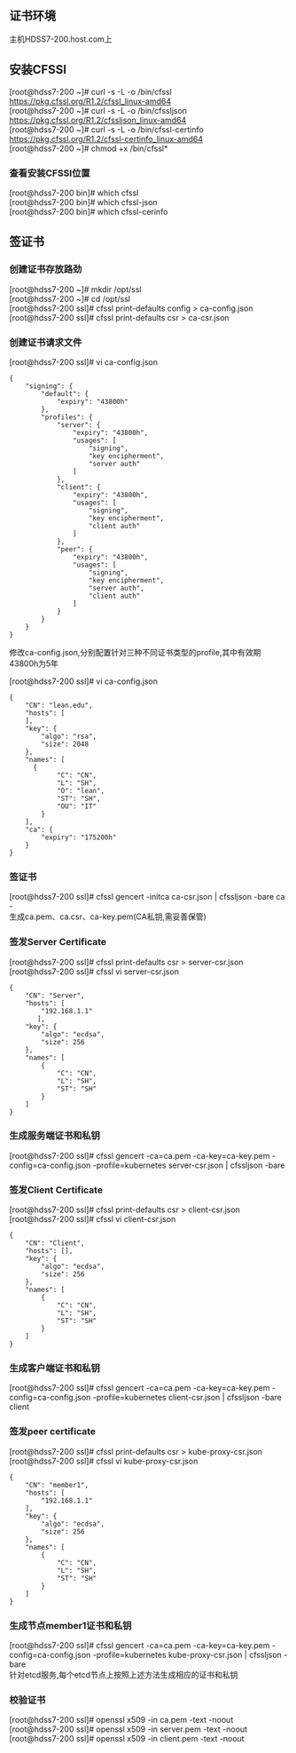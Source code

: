 ## 证书环境
主机HDSS7-200.host.com上

## 安装CFSSl
[root@hdss7-200 ~]# curl -s -L -o /bin/cfssl https://pkg.cfssl.org/R1.2/cfssl_linux-amd64  
[root@hdss7-200 ~]# curl -s -L -o /bin/cfssljson https://pkg.cfssl.org/R1.2/cfssljson_linux-amd64  
[root@hdss7-200 ~]# curl -s -L -o /bin/cfssl-certinfo https://pkg.cfssl.org/R1.2/cfssl-certinfo_linux-amd64  
[root@hdss7-200 ~]# chmod +x /bin/cfssl* 

### 查看安装CFSSl位置
[root@hdss7-200 bin]# which cfssl   
[root@hdss7-200 bin]# which cfssl-json  
[root@hdss7-200 bin]# which cfssl-cerinfo  

## 签证书
### 创建证书存放路劲
[root@hdss7-200 ~]# mkdir /opt/ssl  
[root@hdss7-200 ~]# cd /opt/ssl  
[root@hdss7-200 ssl]# cfssl print-defaults config > ca-config.json  
[root@hdss7-200 ssl]# cfssl print-defaults csr > ca-csr.json   

### 创建证书请求文件
[root@hdss7-200 ssl]# vi ca-config.json 
```base
{
    "signing": {
        "default": {
            "expiry": "43800h"
        },
        "profiles": {
            "server": {
                "expiry": "43800h",
                "usages": [
                    "signing",
                    "key encipherment",
                    "server auth"
                ]
            },
            "client": {
                "expiry": "43800h",
                "usages": [
                    "signing",
                    "key encipherment",
                    "client auth"
                ]
            },
            "peer": {
                "expiry": "43800h",
                "usages": [
                    "signing",
                    "key encipherment",
                    "server auth",
                    "client auth"
                ]
            }
        }
    }
}
```
修改ca-config.json,分别配置针对三种不同证书类型的profile,其中有效期43800h为5年  

[root@hdss7-200 ssl]# vi ca-config.json
```base
{
    "CN": "lean.edu",
    "hosts": [
    ],
    "key": {
        "algo": "rsa",
        "size": 2048
    },
    "names": [
      {
            "C": "CN",
            "L": "SH",
            "O": "lean",
            "ST": "SH",
            "OU": "IT"
        }
    ],
    "ca": {
        "expiry": "175200h"
    }
}
```

### 签证书
[root@hdss7-200 ssl]# cfssl gencert -initca ca-csr.json | cfssljson -bare ca -  
生成ca.pem、ca.csr、ca-key.pem(CA私钥,需妥善保管)  

### 签发Server Certificate
[root@hdss7-200 ssl]# cfssl print-defaults csr > server-csr.json  
[root@hdss7-200 ssl]# cfssl vi server-csr.json  
```base
{
    "CN": "Server",
    "hosts": [
        "192.168.1.1"
       ],
    "key": {
        "algo": "ecdsa",
        "size": 256
    },
    "names": [
        {
            "C": "CN",
            "L": "SH",
            "ST": "SH"
        }
    ]
}
```
### 生成服务端证书和私钥
[root@hdss7-200 ssl]# cfssl gencert -ca=ca.pem -ca-key=ca-key.pem -config=ca-config.json -profile=kubernetes server-csr.json | cfssljson -bare

### 签发Client Certificate
[root@hdss7-200 ssl]# cfssl print-defaults csr > client-csr.json  
[root@hdss7-200 ssl]# cfssl vi client-csr.json  
```base
{
    "CN": "Client",
    "hosts": [],
    "key": {
        "algo": "ecdsa",
        "size": 256
    },
    "names": [
        {
            "C": "CN",
            "L": "SH",
            "ST": "SH"
        }
    ]
}
```
### 生成客户端证书和私钥
[root@hdss7-200 ssl]# cfssl gencert -ca=ca.pem -ca-key=ca-key.pem -config=ca-config.json -profile=kubernetes client-csr.json | cfssljson -bare client  


### 签发peer certificate
[root@hdss7-200 ssl]# cfssl print-defaults csr > kube-proxy-csr.json  
[root@hdss7-200 ssl]# cfssl vi kube-proxy-csr.json  
```base
{
    "CN": "member1",
    "hosts": [
        "192.168.1.1"
    ],
    "key": {
        "algo": "ecdsa",
        "size": 256
    },
    "names": [
        {
            "C": "CN",
            "L": "SH",
            "ST": "SH"
        }
    ]
}
```

### 生成节点member1证书和私钥
[root@hdss7-200 ssl]# cfssl gencert -ca=ca.pem -ca-key=ca-key.pem -config=ca-config.json -profile=kubernetes kube-proxy-csr.json | cfssljson -bare   
针对etcd服务,每个etcd节点上按照上述方法生成相应的证书和私钥  

### 校验证书
[root@hdss7-200 ssl]# openssl x509 -in ca.pem -text -noout  
[root@hdss7-200 ssl]# openssl x509 -in server.pem -text -noout  
[root@hdss7-200 ssl]# openssl x509 -in client.pem -text -noout  